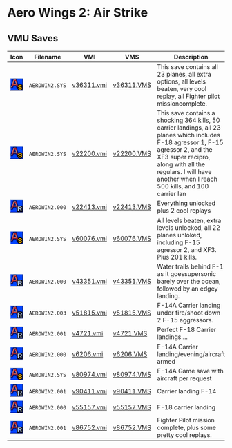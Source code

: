 # Aero Wings 2: Air Strike

## VMU Saves

| Icon | Filename | VMI | VMS | Description |
|------|----------|-----|-----|-------------|
| ![Aero Wings 2: Air Strike](../icons/AEROWIN2.SYS.GIF) | `AEROWIN2.SYS` | [v36311.vmi](v36311.vmi) | [v36311.VMS](v36311.VMS) | This save contains all 23 planes, all extra options, all levels beaten, very cool replay, all Fighter pilot missioncomplete.  |
| ![Aero Wings 2: Air Strike](../icons/AEROWIN2.SYS.GIF) | `AEROWIN2.SYS` | [v22200.vmi](v22200.vmi) | [v22200.VMS](v22200.VMS) | This save contains a shocking 364 kills, 50 carrier landings, all 23 planes which includes F-18 agressor 1, F-15 agressor 2, and the XF3 super recipro, along with all the regulars. I will have another when I reach 500 kills, and 100 carrier lan |
| ![Aero Wings 2: Air Strike](../icons/AEROWIN2.000.GIF) | `AEROWIN2.000` | [v22413.vmi](v22413.vmi) | [v22413.VMS](v22413.VMS) | Everything unlocked plus 2 cool replays  |
| ![Aero Wings 2: Air Strike](../icons/AEROWIN2.SYS.GIF) | `AEROWIN2.SYS` | [v60076.vmi](v60076.vmi) | [v60076.VMS](v60076.VMS) | All levels beaten, extra levels unlocked, all 22 planes unloked, including F-15 agressor 2, and XF3. Plus 201 kills.  |
| ![Aero Wings 2: Air Strike](../icons/AEROWIN2.000.GIF) | `AEROWIN2.000` | [v43351.vmi](v43351.vmi) | [v43351.VMS](v43351.VMS) | Water trails behind F-1 as it goessupersonic barely over the ocean, followed by an edgey landing.  |
| ![Aero Wings 2: Air Strike](../icons/AEROWIN2.003.GIF) | `AEROWIN2.003` | [v51815.vmi](v51815.vmi) | [v51815.VMS](v51815.VMS) | F-14A Carrier landing under fire/shoot down 2 F-15 aggressors.  |
| ![Aero Wings 2: Air Strike](../icons/AEROWIN2.001.GIF) | `AEROWIN2.001` | [v4721.vmi](v4721.vmi) | [v4721.VMS](v4721.VMS) | Perfect F-18 Carrier landings....  |
| ![Aero Wings 2: Air Strike](../icons/AEROWIN2.000.GIF) | `AEROWIN2.000` | [v6206.vmi](v6206.vmi) | [v6206.VMS](v6206.VMS) | F-14A Carrier landing/evening/aircraft armed  |
| ![Aero Wings 2: Air Strike](../icons/AEROWIN2.SYS.GIF) | `AEROWIN2.SYS` | [v80974.vmi](v80974.vmi) | [v80974.VMS](v80974.VMS) | F-14A Game save with aircraft per request  |
| ![Aero Wings 2: Air Strike](../icons/AEROWIN2.001.GIF) | `AEROWIN2.001` | [v90411.vmi](v90411.vmi) | [v90411.VMS](v90411.VMS) | Carrier landing F-14  |
| ![Aero Wings 2: Air Strike](../icons/AEROWIN2.000.GIF) | `AEROWIN2.000` | [v55157.vmi](v55157.vmi) | [v55157.VMS](v55157.VMS) | F-18 carrier landing  |
| ![Aero Wings 2: Air Strike](../icons/AEROWIN2.001.GIF) | `AEROWIN2.001` | [v86752.vmi](v86752.vmi) | [v86752.VMS](v86752.VMS) | Fighter Pilot mission complete, plus some pretty cool replays.  |
